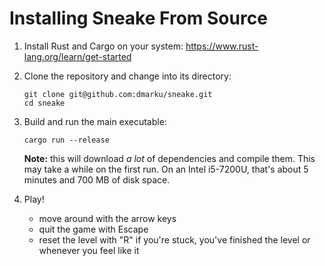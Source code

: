 # Installing Sneake From Source

1. Install Rust and Cargo on your system: <https://www.rust-lang.org/learn/get-started>

1. Clone the repository and change into its directory:

   ```
   git clone git@github.com:dmarku/sneake.git
   cd sneake
   ```

1. Build and run the main executable:

   ```
   cargo run --release
   ```

   **Note:** this will download _a lot_ of dependencies and compile them. This may take a while on the first run. On an Intel i5-7200U, that's about 5 minutes and 700 MB of disk space.

1. Play!

   - move around with the arrow keys
   - quit the game with Escape
   - reset the level with "R" if you're stuck, you've finished the level or whenever you feel like it
